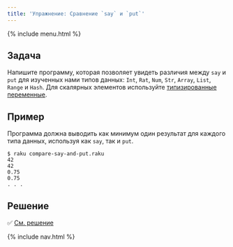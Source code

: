 ```yaml
---
title: 'Упражнение: Сравнение `say` и `put`'
---
```


{% include menu.html %}

## Задача

Напишите программу, которая позволяет увидеть различия между `say` и `put` для изученных нами типов данных: `Int`, `Rat`, `Num`, `Str`, `Array`, `List`, `Range` и `Hash`. Для скалярных элементов используйте [типизированные переменные](/ru/essentials/typed-variables).

## Пример

Программа должна выводить как минимум один результат для каждого типа данных, используя как `say`, так и `put`.

```console
$ raku compare-say-and-put.raku
42
42
0.75
0.75
. . .
```

## Решение

✅ [См. решение](solution)

{% include nav.html %}